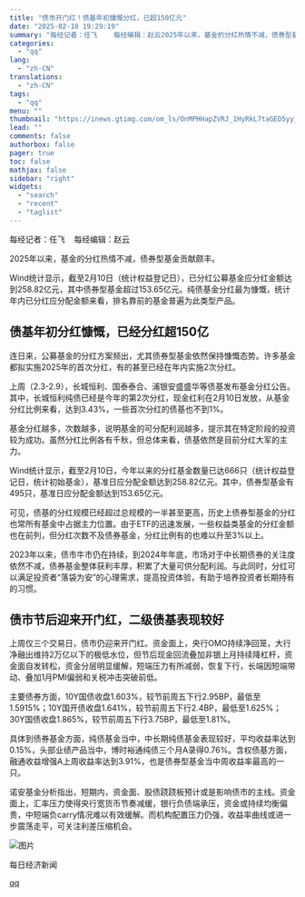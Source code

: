 ```yaml
---
title: "债市开门红！债基年初慷慨分红，已超150亿元"
date: "2025-02-10 19:29:19"
summary: "每经记者：任飞    每经编辑：赵云2025年以来，基金的分红热情不减，债券型基金贡献颇丰。Wind..."
categories:
  - "qq"
lang:
  - "zh-CN"
translations:
  - "zh-CN"
tags:
  - "qq"
menu: ""
thumbnail: "https://inews.gtimg.com/om_ls/OnMPHHapZVRJ_1HyRkL7taGED5yy_LR7yxzNZ6-Irsy0MAA_640360/0"
lead: ""
comments: false
authorbox: false
pager: true
toc: false
mathjax: false
sidebar: "right"
widgets:
  - "search"
  - "recent"
  - "taglist"
---
```


每经记者：任飞    每经编辑：赵云

2025年以来，基金的分红热情不减，债券型基金贡献颇丰。

Wind统计显示，截至2月10日（统计权益登记日），已分红公募基金应分红金额达到258.82亿元，其中债券型基金超过153.65亿元。纯债基金分红最为慷慨，统计年内已分红应分配金额来看，排名靠前的基金普遍为此类型产品。

债基年初分红慷慨，已经分红超150亿
------------------

连日来，公募基金的分红方案频出，尤其债券型基金依然保持慷慨态势。许多基金都拟实施2025年的首次分红，有的甚至已经在年内实施2次分红。

上周（2.3-2.9），长城恒利、国泰泰合、浦银安盛盛华等债基发布基金分红公告。其中，长城恒利纯债已经是今年的第2次分红，现金红利在2月10日发放，从基金分红比例来看，达到3.43%，一些首次分红的债基也不到1%。

基金分红越多，次数越多，说明基金的可分配利润越多，提示其在特定阶段的投资较为成功。虽然分红比例各有千秋，但总体来看，债基依然是目前分红大军的主力。

Wind统计显示，截至2月10日，今年以来的分红基金数量已达666只（统计权益登记日，统计初始基金），基准日应分配金额达到258.82亿元。其中，债券型基金有495只，基准日应分配金额达到153.65亿元。

可见，债基的分红规模已经超过总规模的一半甚至更高，历史上债券型基金的分红也常所有基金中占据主力位置。由于ETF的迅速发展，一些权益类基金的分红金额也在前列，但分红次数不及债券基金，分红比例有的也难以升至3%以上。

2023年以来，债市牛市仍在持续，到2024年年底，市场对于中长期债券的关注度依然不减，债券基金整体获利丰厚，积累了大量可供分配利润。与此同时，分红可以满足投资者“落袋为安”的心理需求，提高投资体验，有助于培养投资者长期持有的习惯。

债市节后迎来开门红，二级债基表现较好
------------------

上周仅三个交易日，债市仍迎来开门红。资金面上，央行OMO持续净回笼，大行净融出维持2万亿以下的极低水位，但节后现金回流叠加非银上月持续降杠杆，资金面自发转松，资金分层明显缓解，短端压力有所减弱，恢复下行，长端因短端带动、叠加1月PMI偏弱和关税冲击突破前低。

主要债券方面，10Y国债收盘1.603%，较节前周五下行2.95BP，最低至1.5915%；10Y国开债收盘1.641%，较节前周五下行2.4BP，最低至1.625%；30Y国债收盘1.865%，较节前周五下行3.75BP，最低至1.81%。

具体到债券基金方面，纯债基金当中，中长期纯债基金表现较好，平均收益率达到0.15%，头部业绩产品当中，博时裕通纯债三个月A录得0.76%。含权债基方面，融通收益增强A上周收益率达到3.91%，也是债券型基金当中周收益率最高的一只。

诺安基金分析指出，短期内，资金面、股债跷跷板预计或是影响债市的主线。资金面上，汇率压力使得央行宽货币节奏减缓，银行负债端承压，资金或持续均衡偏贵，中短端负carry情况难以有效缓解。而机构配置压力仍强，收益率曲线或进一步震荡走平，可关注利差压缩机会。

![图片](https://inews.gtimg.com/om_bt/OeA5DZGc0r_E6WYgFbbRr1fJgXjE4hodkkVZLPgtPaSy4AA/641)

  

每日经济新闻

[qq](https://new.qq.com/rain/a/20250210A07MJX00)
